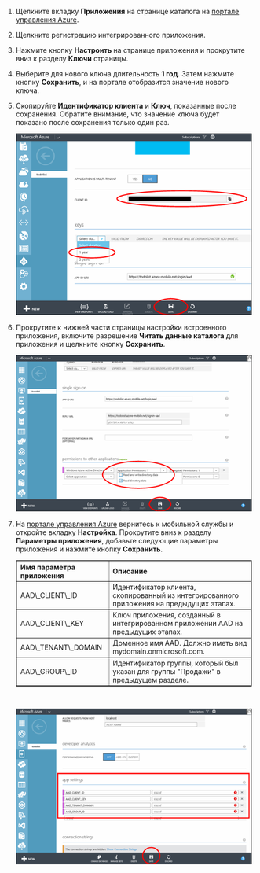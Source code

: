 1. Щелкните вкладку **Приложения** на странице каталога на [портале управления Azure](https://manage.windowsazure.com/).
  
2. Щелкните регистрацию интегрированного приложения.

3. Нажмите кнопку **Настроить** на странице приложения и прокрутите вниз к разделу **Ключи** страницы.
4. Выберите для нового ключа длительность **1 год**. Затем нажмите кнопку **Сохранить**, и на портале отобразится значение нового ключа.
5. Скопируйте **Идентификатор клиента** и **Ключ**, показанные после сохранения. Обратите внимание, что значение ключа будет показано после сохранения только один раз. 

    ![](./media/mobile-services-generate-aad-app-registration-access-key-rbac/client-id-and-key.png)

6. Прокрутите к нижней части страницы настройки встроенного приложения, включите разрешение **Читать данные каталога** для приложения и щелкните кнопку **Сохранить**.

    ![](./media/mobile-services-generate-aad-app-registration-access-key-rbac/app-perms.png)


7. На [портале управления Azure](https://manage.windowsazure.com/) вернитесь к мобильной службы и откройте вкладку **Настройка**. Прокрутите вниз к разделу **Параметры приложения**, добавьте следующие параметры приложения и нажмите кнопку **Сохранить**.

    <table border="1"> <tr> <th>Имя параметра приложения</th><th>Описание</th> </tr> <tr> <td>AAD\_CLIENT\_ID</td><td>Идентификатор клиента, скопированный из интегрированного приложения на предыдущих этапах.</td> </tr> <tr> <td>AAD\_CLIENT\_KEY</td><td>Ключ приложения, созданный в интегрированном приложении AAD на предыдущих этапах.</td> </tr> <tr> <td>AAD\_TENANT\_DOMAIN</td><td>Доменное имя AAD. Должно иметь вид mydomain.onmicrosoft.com.</td> </tr> <tr> <td>AAD\_GROUP\_ID</td><td>Идентификатор группы, который был указан для группы "Продажи" в предыдущем разделе.</td> </tr> </table><br/>

 
    ![](./media/mobile-services-generate-aad-app-registration-access-key-rbac/aad-app-settings.png)
  

<!---HONumber=Oct15_HO3-->